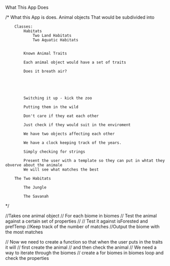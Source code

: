 What This App Does

 /* What this App is does.
    Animal objects
        That would be subdivided into 


        Classes:
            Habitats
                Two Land Habitats
                Two Aquatic Habitats


            Known Animal Traits

            Each animal object would have a set of traits

            Does it breath air?





            Switching it up - kick the zoo

            Putting them in the wild

            Don't care if they eat each other

            Just check if they would suit in the enviroment

            We have two objects affecting each other

            We have a clock keeping track of the years. 

            Simply checking for strings

            Present the user with a template so they can put in whtat they obverve about the animale
            We will see what matches the best 

        The Two Habitats

            The Jungle

            The Savanah


            




 
 */



//Takes one animal object
// For each biome in biomes 
    // Test the animal against a certain set of properties
    // 
    // Test it against isForested and prefTemp
    //Keep track of the number of matches
    //Output the biome with the most matches


// Now we need to create a function so that when the user puts in the traits it will 
// first create the animal 
// and then check the animal
// We need a way to iterate through the biomes
// create a for biomes in biomes loop and check the properties